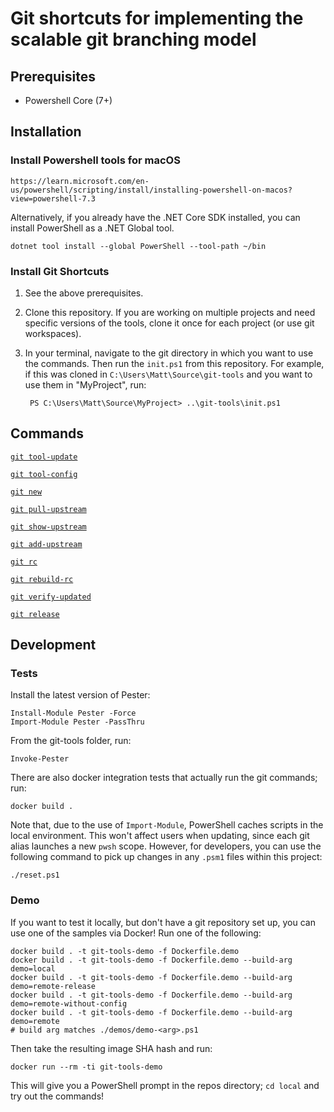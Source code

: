 # Git shortcuts for implementing the scalable git branching model

## Prerequisites

- Powershell Core (7+)

## Installation

### Install Powershell tools for macOS

	https://learn.microsoft.com/en-us/powershell/scripting/install/installing-powershell-on-macos?view=powershell-7.3

Alternatively, if you already have the .NET Core SDK installed, you can install PowerShell as a .NET Global tool.

	dotnet tool install --global PowerShell --tool-path ~/bin

### Install Git Shortcuts

1. See the above prerequisites.
2. Clone this repository. If you are working on multiple projects and need specific versions of the tools, clone it once for each project (or use git workspaces).
3. In your terminal, navigate to the git directory in which you want to use the commands. Then run the `init.ps1` from this repository. For example, if this was cloned in `C:\Users\Matt\Source\git-tools` and you want to use them in "MyProject", run:

        PS C:\Users\Matt\Source\MyProject> ..\git-tools\init.ps1

## Commands

[`git tool-update`](./docs/tool-update.md)

[`git tool-config`](./docs/tool-config.md)

[`git new`](./docs/new.md)

[`git pull-upstream`](./docs/pull-upstream.md)

[`git show-upstream`](./docs/show-upstream.md)

[`git add-upstream`](./docs/add-upstream.md)

[`git rc`](./docs/rc.md)

[`git rebuild-rc`](./docs/rebuild-rc.md)

[`git verify-updated`](./docs/verify-updated.md)

[`git release`](./docs/release.md)


## Development

### Tests

Install the latest version of Pester:

    Install-Module Pester -Force
    Import-Module Pester -PassThru

From the git-tools folder, run:

    Invoke-Pester

There are also docker integration tests that actually run the git commands; run:

    docker build .

Note that, due to the use of `Import-Module`, PowerShell caches scripts in the local environment. This won't affect users when updating, since each git alias launches a new `pwsh` scope. However, for developers, you can use the following command to pick up changes in any `.psm1` files within this project:

    ./reset.ps1

### Demo

If you want to test it locally, but don't have a git repository set up, you can use one of the samples via Docker! Run one of the following:

    docker build . -t git-tools-demo -f Dockerfile.demo
    docker build . -t git-tools-demo -f Dockerfile.demo --build-arg demo=local
    docker build . -t git-tools-demo -f Dockerfile.demo --build-arg demo=remote-release
    docker build . -t git-tools-demo -f Dockerfile.demo --build-arg demo=remote-without-config
    docker build . -t git-tools-demo -f Dockerfile.demo --build-arg demo=remote
    # build arg matches ./demos/demo-<arg>.ps1

Then take the resulting image SHA hash and run:

    docker run --rm -ti git-tools-demo

This will give you a PowerShell prompt in the repos directory; `cd local` and try out the commands!